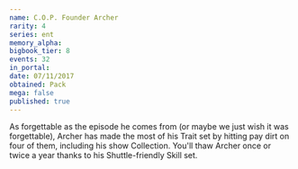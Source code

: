 ```yaml
---
name: C.O.P. Founder Archer
rarity: 4
series: ent
memory_alpha:
bigbook_tier: 8
events: 32
in_portal:
date: 07/11/2017
obtained: Pack
mega: false
published: true
---
```


As forgettable as the episode he comes from (or maybe we just wish it was forgettable), Archer has made the most of his Trait set by hitting pay dirt on four of them, including his show Collection. You'll thaw Archer once or twice a year thanks to his Shuttle-friendly Skill set.
